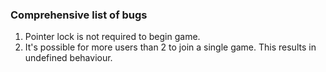 ### Comprehensive list of bugs

1. Pointer lock is not required to begin game.
2. It's possible for more users than 2 to join a single game. This results in undefined behaviour.
